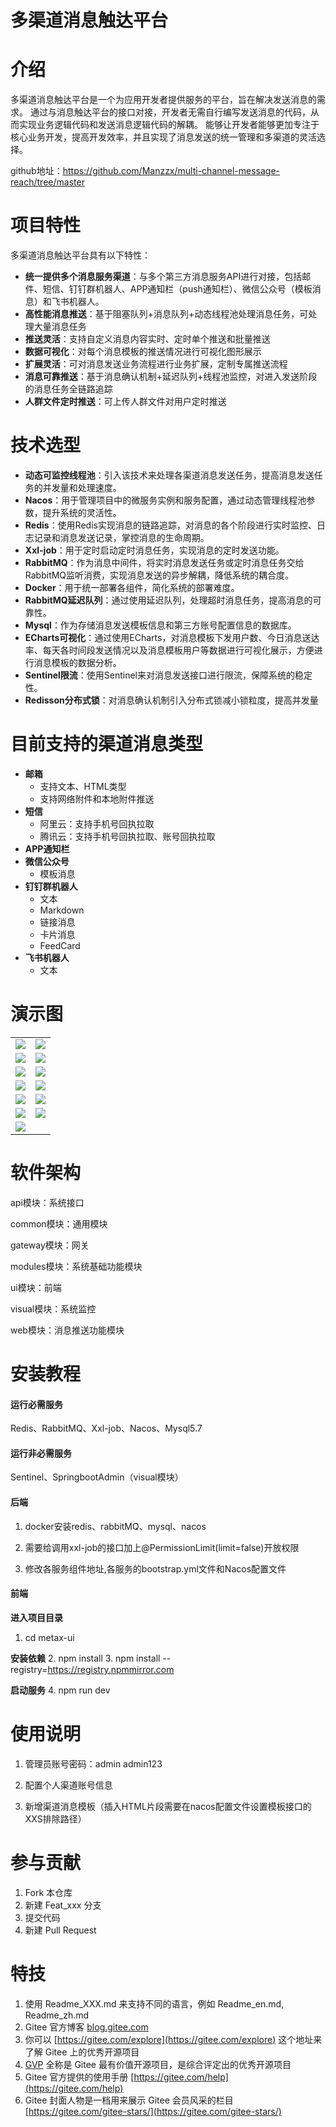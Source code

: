 # 多渠道消息触达平台

# 介绍
多渠道消息触达平台是一个为应用开发者提供服务的平台，旨在解决发送消息的需求。
通过与消息触达平台的接口对接，开发者无需自行编写发送消息的代码，从而实现业务逻辑代码和发送消息逻辑代码的解耦。
能够让开发者能够更加专注于核心业务开发，提高开发效率，并且实现了消息发送的统一管理和多渠道的灵活选择。

github地址：https://github.com/Manzzx/multi-channel-message-reach/tree/master

# 项目特性
多渠道消息触达平台具有以下特性：

+ **统一提供多个消息服务渠道**：与多个第三方消息服务API进行对接，包括邮件、短信、钉钉群机器人、APP通知栏（push通知栏）、微信公众号（模板消息）和飞书机器人。
+ **高性能消息推送**：基于阻塞队列+消息队列+动态线程池处理消息任务，可处理大量消息任务
+ **推送灵活**：支持自定义消息内容实时、定时单个推送和批量推送
+ **数据可视化**：对每个消息模板的推送情况进行可视化图形展示
+ **扩展灵活**：可对消息发送业务流程进行业务扩展，定制专属推送流程
+ **消息可靠推送**：基于消息确认机制+延迟队列+线程池监控，对进入发送阶段的消息任务全链路追踪
+ **人群文件定时推送**：可上传人群文件对用户定时推送

# 技术选型

+ **动态可监控线程池**：引入该技术来处理各渠道消息发送任务，提高消息发送任务的并发量和处理速度。
+ **Nacos**：用于管理项目中的微服务实例和服务配置，通过动态管理线程池参数，提升系统的灵活性。
+ **Redis**：使用Redis实现消息的链路追踪，对消息的各个阶段进行实时监控、日志记录和消息发送记录，掌控消息的生命周期。
+ **Xxl-job**：用于定时启动定时消息任务，实现消息的定时发送功能。
+ **RabbitMQ**：作为消息中间件，将实时消息发送任务或定时消息任务交给RabbitMQ监听消费，实现消息发送的异步解耦，降低系统的耦合度。
+ **Docker**：用于统一部署各组件，简化系统的部署难度。
+ **RabbitMQ延迟队列**：通过使用延迟队列，处理超时消息任务，提高消息的可靠性。
+ **Mysql**：作为存储消息发送模板信息和第三方账号配置信息的数据库。
+ **ECharts可视化**：通过使用ECharts，对消息模板下发用户数、今日消息送达率、每天各时间段发送情况以及消息模板用户等数据进行可视化展示，方便进行消息模板的数据分析。
+ **Sentinel限流**：使用Sentinel来对消息发送接口进行限流，保障系统的稳定性。
+ **Redisson分布式锁**：对消息确认机制引入分布式锁减小锁粒度，提高并发量

# 目前支持的渠道消息类型

+ **邮箱**
    - 支持文本、HTML类型
    - 支持网络附件和本地附件推送
+ **短信**
    - 阿里云：支持手机号回执拉取
    - 腾讯云：支持手机号回执拉取、账号回执拉取
+ **APP通知栏**
+ **微信公众号**
    - 模板消息
+ **钉钉群机器人**
    - 文本
    - Markdown
    - 链接消息
    - 卡片消息
    - FeedCard
+ **飞书机器人**
    - 文本

# 演示图

<table>
    <tr>
        <td><img src="https://gitee.com/hanabizzx/multi-channel-message-push/raw/master/doc/imgs/%E9%A6%96%E9%A1%B5.png"/></td>
        <td><img src="https://gitee.com/hanabizzx/multi-channel-message-push/raw/master/doc/imgs/0.png"/></td>
    </tr>
    <tr>
        <td><img src="https://gitee.com/hanabizzx/multi-channel-message-push/raw/master/doc/imgs/1.png"/></td>
        <td><img src="https://gitee.com/hanabizzx/multi-channel-message-push/raw/master/doc/imgs/2.png"/></td>
    </tr>
    <tr>
        <td><img src="https://gitee.com/hanabizzx/multi-channel-message-push/raw/master/doc/imgs/10.png"/></td>
        <td><img src="https://gitee.com/hanabizzx/multi-channel-message-push/raw/master/doc/imgs/11.png"/></td>
    </tr>
    <tr>
        <td><img src="https://gitee.com/hanabizzx/multi-channel-message-push/raw/master/doc/imgs/3.jpg"/></td>
        <td><img src="https://gitee.com/hanabizzx/multi-channel-message-push/raw/master/doc/imgs/4.png"/></td>
    </tr>
     <tr>
        <td><img src="https://gitee.com/hanabizzx/multi-channel-message-push/raw/master/doc/imgs/5.jpg"/></td>
        <td><img src="https://gitee.com/hanabizzx/multi-channel-message-push/raw/master/doc/imgs/6.png"/></td>
    </tr>
     <tr>
        <td><img src="https://gitee.com/hanabizzx/multi-channel-message-push/raw/master/doc/imgs/7.png"/></td>
        <td><img src="https://gitee.com/hanabizzx/multi-channel-message-push/raw/master/doc/imgs/8.png"/></td>
    </tr>
     <tr>
        <td><img src="https://gitee.com/hanabizzx/multi-channel-message-push/raw/master/doc/imgs/9.jpg"/></td>
    </tr>
	
</table>


# 软件架构
api模块：系统接口

common模块：通用模块

gateway模块：网关

modules模块：系统基础功能模块

ui模块：前端

visual模块：系统监控

web模块：消息推送功能模块

# 安装教程
#### 运行必需服务
Redis、RabbitMQ、Xxl-job、Nacos、Mysql5.7

#### 运行非必需服务
Sentinel、SpringbootAdmin（visual模块）

#### 后端

1. docker安装redis、rabbitMQ、mysql、nacos

2. 需要给调用xxl-job的接口加上@PermissionLimit(limit=false)开放权限

3. 修改各服务组件地址,各服务的bootstrap.yml文件和Nacos配置文件

#### 前端
**进入项目目录**
1. cd metax-ui

**安装依赖**
2. npm install
3. npm install --registry=https://registry.npmmirror.com

**启动服务**
4. npm run dev

# 使用说明
1. 管理员账号密码：admin admin123

2. 配置个人渠道账号信息

3. 新增渠道消息模板（插入HTML片段需要在nacos配置文件设置模板接口的XXS排除路径）

 

# 参与贡献

1.  Fork 本仓库
2.  新建 Feat_xxx 分支
3.  提交代码
4.  新建 Pull Request


# 特技

1.  使用 Readme\_XXX.md 来支持不同的语言，例如 Readme\_en.md, Readme\_zh.md
2.  Gitee 官方博客 [blog.gitee.com](https://blog.gitee.com)
3.  你可以 [https://gitee.com/explore](https://gitee.com/explore) 这个地址来了解 Gitee 上的优秀开源项目
4.  [GVP](https://gitee.com/gvp) 全称是 Gitee 最有价值开源项目，是综合评定出的优秀开源项目
5.  Gitee 官方提供的使用手册 [https://gitee.com/help](https://gitee.com/help)
6.  Gitee 封面人物是一档用来展示 Gitee 会员风采的栏目 [https://gitee.com/gitee-stars/](https://gitee.com/gitee-stars/)
